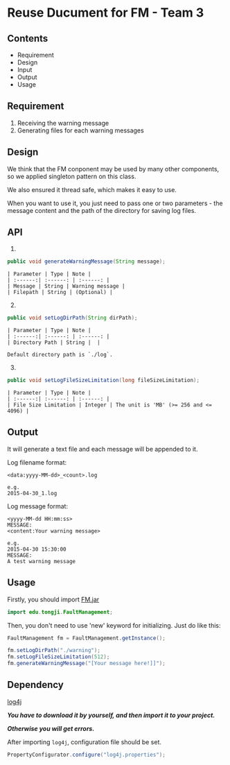 Reuse Ducument for FM - Team 3
==============================

## Contents

- Requirement
- Design
- Input
- Output
- Usage

## Requirement

1. Receiving the warning message
2. Generating files for each warning messages

## Design

We think that the FM conponent may be used by many other components, so we applied singleton pattern on this class.

We also ensured it thread safe, which makes it easy to use.

When you want to use it, you just need to pass one or two parameters - the message content and the path of the directory for saving log files.

## API

1. 
```java
public void generateWarningMessage(String message);
```

	| Parameter | Type | Note |
	| :------:| :------: | :------: |
	| Message | String | Warning message |
	| Filepath | String | (Optional) |

2. 
```java
public void setLogDirPath(String dirPath);
```

	| Parameter | Type | Note |
	| :------:| :------: | :------: |
	| Directory Path | String |  |

	Default directory path is `./log`.

3. 
```java
public void setLogFileSizeLimitation(long fileSizeLimitation);
```

	| Parameter | Type | Note |
	| :------:| :------: | :------: |
	| File Size Limitation | Integer | The unit is 'MB' (>= 256 and <= 4096) |

## Output

It will generate a text file and each message will be appended to it.

Log filename format:

```
<data:yyyy-MM-dd>_<count>.log

e.g.
2015-04-30_1.log
```

Log message format:

```
<yyyy-MM-dd HH:mm:ss>
MESSAGE:
<content:Your warning message>

e.g.
2015-04-30 15:30:00
MESSAGE:
A test warning message

```

## Usage

Firstly, you should import [FM.jar](https://github.com/TJSoftwareReuse/2012T03/releases/download/v1.1/FMv1.1.jar)

```java
import edu.tongji.FaultManagement;
```

Then, you don't need to use 'new' keyword for initializing. Just do like this:

```java
FaultManagement fm = FaultManagement.getInstance();

fm.setLogDirPath("./warning");
fm.setLogFileSizeLimitation(512);
fm.generateWarningMessage("[Your message here!]]");
```

## Dependency

[log4j](https://github.com/apache/log4j)

___You have to download it by yourself, and then import it to your project.___

___Otherwise you will get errors.___

After importing `log4j`, configuration file should be set.

```java
PropertyConfigurator.configure("log4j.properties");
```
